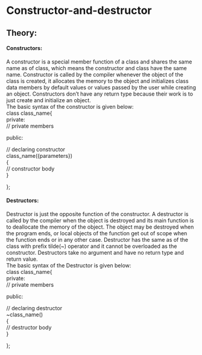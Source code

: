 # Constructor-and-destructor
## Theory:
#### Constructors:
A constructor is a special member function of a class and shares the same name as of class, which means the constructor and class have the same name.
Constructor is called by the compiler whenever the object of the class is created, it allocates the memory to the object and initializes class data members by default values or values passed by the user while creating an object.
Constructors don’t have any return type because their work is to just create and initialize an object.<br>
The basic syntax of the constructor is given below:<br>
class class_name{<br>
  private: <br>
  // private members <br>
  
  public: <br>
  
  // declaring constructor<br>
  class_name({parameters})<br>
  {<br>
    // constructor body <br>
  }<br>
  
};<br>
#### Destructors:
Destructor is just the opposite function of the constructor. A destructor is called by the compiler when the object is destroyed and its main function is to deallocate the memory of the object. The object may be destroyed when the program ends, or local objects of the function get out of scope when the function ends or in any other case.
Destructor has the same as of the class with prefix tilde(~) operator and it cannot be overloaded as the constructor.
Destructors take no argument and have no return type and return value.<br>
The basic syntax of the Destructor is given below:<br>
class class_name{<br>
  private: <br>
  // private members <br>
  
  public: <br>
  
  // declaring destructor<br>
  ~class_name()<br>
  {<br>
    // destructor body <br>
  }<br>
  
};

